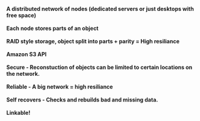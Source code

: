 **A distributed network of nodes (dedicated servers or just desktops with free space)**<br /><br />
**Each node stores parts of an object**<br /><br />
**RAID style storage, object split into parts + parity = High resiliance**<br /><br />
**Amazon S3 API**<br /><br />
**Secure - Reconstuction of objects can be limited to certain locations on the network.**<br /><br />
**Reliable - A big network = high resiliance**<br /><br />
**Self recovers - Checks and rebuilds bad and missing data.**<br /><br />
**Linkable!**<br /><br />